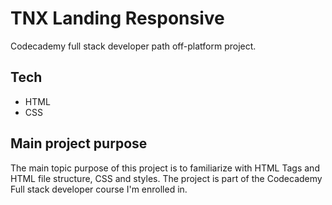 # **TNX Landing Responsive**
Codecademy full stack developer path off-platform project.

## **Tech**
- HTML
- CSS

## **Main project purpose**
The main topic purpose of this project is to familiarize with HTML Tags and 
HTML file structure, CSS and styles.
The project is part of the Codecademy Full stack developer course I'm enrolled in.